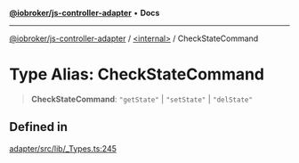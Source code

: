 [**@iobroker/js-controller-adapter**](../../README.md) • **Docs**

***

[@iobroker/js-controller-adapter](../../globals.md) / [\<internal\>](../README.md) / CheckStateCommand

# Type Alias: CheckStateCommand

> **CheckStateCommand**: `"getState"` \| `"setState"` \| `"delState"`

## Defined in

[adapter/src/lib/\_Types.ts:245](https://github.com/ioBroker/ioBroker.js-controller/blob/dae94f706cc75e41fc7f1fe6bb283f8c8f9ede06/packages/adapter/src/lib/_Types.ts#L245)
